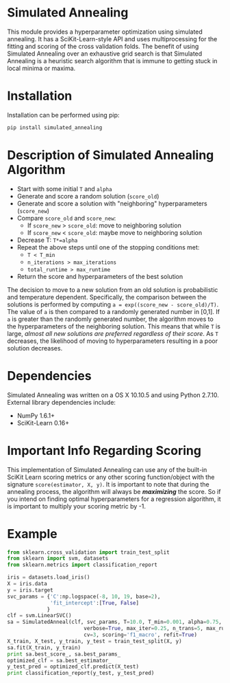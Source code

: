 Simulated Annealing
===
This module provides a hyperparameter optimization using simulated annealing.  It has a SciKit-Learn-style API and uses multiprocessing for the fitting and scoring of the cross validation folds.  The benefit of using Simulated Annealing over an exhaustive grid search is that Simulated Annealing is a heuristic search algorithm that is immune to getting stuck in local minima or maxima.  

Installation
===
Installation can be performed using pip:

```bash
pip install simulated_annealing
```

Description of Simulated Annealing Algorithm
===
- Start with some initial `T` and `alpha`
- Generate and score a random solution (`score_old`)
- Generate and score a solution with "neighboring" hyperparameters (`score_new`)
- Compare `score_old` and `score_new`:
    - If `score_new` > `score_old`: move to neighboring solution
    - If `score_new` < `score_old`: maybe move to neighboring solution
- Decrease T: `T*=alpha`
- Repeat the above steps until one of the stopping conditions met:
    - `T < T_min`
    - `n_iterations > max_iterations`
    - `total_runtime > max_runtime`
- Return the score and hyperparameters of the best solution

The decision to move to a new solution from an old solution is probabilistic and temperature dependent.  Specifically, the comparison between the solutions is performed by computing `a = exp((score_new - score_old)/T)`.  The value of `a` is then compared to a randomly generated number in [0,1].  If `a` is greater than the randomly generated number, the algorithm moves to the hyperparameters of the neighboring solution.  This means that while `T` is large, *almost all new solutions are preferred regardless of their score*.  As `T` decreases, the likelihood of moving to hyperparameters resulting in a poor solution decreases.  

Dependencies
===
Simulated Annealing was written on a OS X 10.10.5 and using Python 2.7.10.  External library dependencies include:
- NumPy 1.6.1+
- SciKit-Learn 0.16+

Important Info Regarding Scoring
===
This implementation of Simulated Annealing can use any of the built-in SciKit Learn scoring metrics or any other scoring function/object with the signature `score(estimator, X, y)`.  It is important to note that during the annealing process, the algorithm will always be ***maximizing*** the score.  So if you intend on finding optimal hyperparameters for a regression algorithm, it is important to multiply your scoring metric by -1.  

Example
===
```python
from sklearn.cross_validation import train_test_split
from sklearn import svm, datasets
from sklearn.metrics import classification_report

iris = datasets.load_iris()
X = iris.data
y = iris.target
svc_params = {'C':np.logspace(-8, 10, 19, base=2),
              'fit_intercept':[True, False]
             }
clf = svm.LinearSVC()
sa = SimulatedAnneal(clf, svc_params, T=10.0, T_min=0.001, alpha=0.75,
                         verbose=True, max_iter=0.25, n_trans=5, max_runtime=300,
                         cv=3, scoring='f1_macro', refit=True)
X_train, X_test, y_train, y_test = train_test_split(X, y)
sa.fit(X_train, y_train)
print sa.best_score_, sa.best_params_
optimized_clf = sa.best_estimator_
y_test_pred = optimized_clf.predict(X_test)
print classification_report(y_test, y_test_pred)
```
